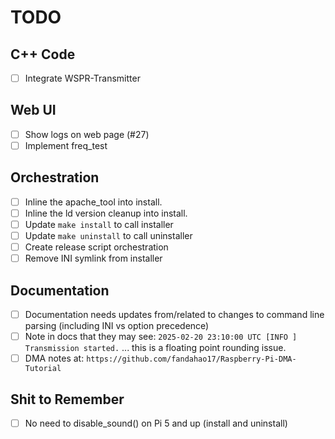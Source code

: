 # TODO

## C++ Code

- [ ] Integrate WSPR-Transmitter

## Web UI

- [ ] Show logs on web page (#27)
- [ ] Implement freq_test

## Orchestration

- [ ] Inline the apache_tool into install.
- [ ] Inline the ld version cleanup into install.
- [ ] Update `make install` to call installer
- [ ] Update `make uninstall` to call uninstaller
- [ ] Create release script orchestration
- [ ] Remove INI symlink from installer

## Documentation

- [ ] Documentation needs updates from/related to changes to command line parsing (including INI vs option precedence)
- [ ] Note in docs that they may see: `2025-02-20 23:10:00 UTC [INFO ] Transmission started.` ... this is a floating point rounding issue.
- [ ] DMA notes at: `https://github.com/fandahao17/Raspberry-Pi-DMA-Tutorial`

## Shit to Remember

- [ ] No need to disable_sound() on Pi 5 and up (install and uninstall)
